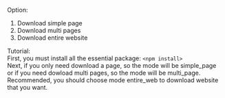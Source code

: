 Option:  
1. Download simple page  
2. Download multi pages  
3. Download entire website  

Tutorial:  
First, you must install all the essential package: `<npm install>`  
Next, if you only need download a page, so the mode will be simple_page  
or if you need dowload multi pages, so the mode will be multi_page.  
Recommended, you should choose mode entire_web to download website that you want.  